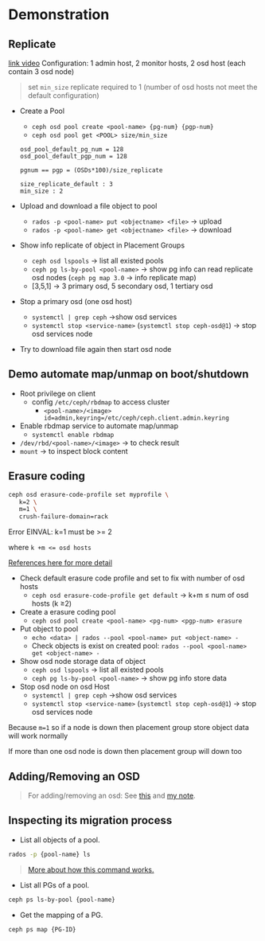 # Demonstration

## Replicate
[link video](https://youtu.be/Q64CnQ6cSWA)
Configuration: 1 admin host, 2 monitor hosts, 2 osd host (each contain 3 osd node)
> set `min_size` replicate required to 1 (number of osd hosts not meet the default configuration)
> 
- Create a Pool
    - `ceph osd pool create <pool-name> {pg-num} {pgp-num}`
    - `ceph osd pool get <POOL> size/min_size`
    
    ```
    osd_pool_default_pg_num = 128
    osd_pool_default_pgp_num = 128
    
    pgnum == pgp = (OSDs*100)/size_replicate
    
    size_replicate_default : 3
    min_size : 2
    ```
    
- Upload and download a file object to pool
    - `rados -p <pool-name> put <objectname> <file>` → upload
    - `rados -p <pool-name> get <objectname> <file>` → download
- Show info replicate of object in Placement Groups
    - `ceph osd lspools` → list all existed pools
    - `ceph pg ls-by-pool <pool-name>`  → show pg info can read replicate osd nodes (`ceph pg map 3.0` → info replicate map)
    - [3,5,1] → 3 primary osd, 5 secondary osd, 1 tertiary osd
- Stop a primary osd (one osd host)
    - `systemctl | grep ceph`  →show osd services
    - `systemctl stop <service-name>` (`systemctl stop ceph-osd@1`) → stop osd services node
- Try to download file again then start osd node

## Demo automate map/unmap on boot/shutdown
- Root privilege on client
    - config `/etc/ceph/rbdmap` to access cluster
        - `<pool-name>/<image> id=admin,keyring=/etc/ceph/ceph.client.admin.keyring`
- Enable rbdmap service to automate map/unmap
    - `systemctl enable rbdmap`
- `/dev/rbd/<pool-name>/<image>` → to check result
- `mount` → to inspect block content


## Erasure coding
```bash
ceph osd erasure-code-profile set myprofile \
   k=2 \
   m=1 \
   crush-failure-domain=rack
```

Error EINVAL: k=1 must be >= 2

where `k +m <= osd hosts`

[References here for more detail](https://docs.ceph.com/en/latest/rados/operations/erasure-code/?highlight=erasure)

- Check default erasure code profile and set to fix with number of osd hosts
    - `ceph osd erasure-code-profile get default` → k+m ≤ num of osd hosts (k ≥2)
- Create a erasure coding pool
    - `ceph osd pool create <pool-name> <pg-num> <pgp-num> erasure`
- Put object to pool
    - `echo <data> | rados --pool <pool-name> put <object-name> -`
    - Check objects is exist on created pool: `rados --pool <pool-name> get <object-name> -`
- Show osd node storage data of object
    - `ceph osd lspools` → list all existed pools
    - `ceph pg ls-by-pool <pool-name>`  → show pg info store data
- Stop osd node on osd Host
    - `systemctl | grep ceph`  →show osd services
    - `systemctl stop <service-name>` (`systemctl stop ceph-osd@1`) → stop osd services node

Because `m=1` so if a node is down then placement group store object data will work normally

If more than one osd node is down then placement group will down too

## Adding/Removing an OSD

> For adding/removing an osd: See [this](https://docs.ceph.com/en/latest/rados/operations/add-or-rm-osds/#removing-osds-manual) and [my note](https://best-dream-976.notion.site/Add-and-Remove-Osd-host-c66b87c3430e49f58d619fb546be6970).  

## Inspecting its migration process
- List all objects of a pool.
```sh
rados -p {pool-name} ls
```
> [More about how this command works.](https://stackoverflow.com/questions/62725757/how-listing-objects-in-ceph-works)  

- List all PGs of a pool.
```sh
ceph ps ls-by-pool {pool-name}
```

- Get the mapping of a PG.
```sh
ceph ps map {PG-ID}
```

